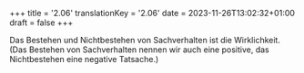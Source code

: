 +++
title = '2.06'
translationKey = '2.06'
date = 2023-11-26T13:02:32+01:00
draft = false
+++

Das Bestehen und Nichtbestehen von Sachverhalten ist die Wirklichkeit.
(Das Bestehen von Sachverhalten nennen wir auch eine positive, das Nichtbestehen eine negative Tatsache.)
